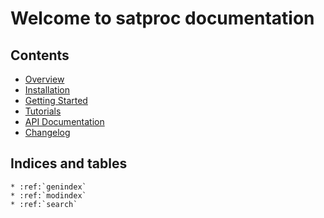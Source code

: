 # Welcome to satproc documentation

## Contents

* [Overview](readme)
* [Installation](installation)
* [Getting Started](getting-started)
* [Tutorials](tutorials)
* [API Documentation](api/modules)
* [Changelog](changelog)

## Indices and tables

```eval_rst
* :ref:`genindex`
* :ref:`modindex`
* :ref:`search`
```
